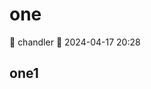 # one

<div class="tagBarBadge">
    <Badge type="info" text="原创" />
    <span>📝 chandler</span>
    <span>📆 2024-04-17 20:28</span>
</div>

## one1